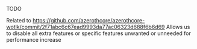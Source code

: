 TODO

Related to https://github.com/azerothcore/azerothcore-wotlk/commit/2f71abc6c67ead9993da77ac06323d688f6b6d69
Allows us to disable all extra features or specific features unwanted or unneeded for performance increase